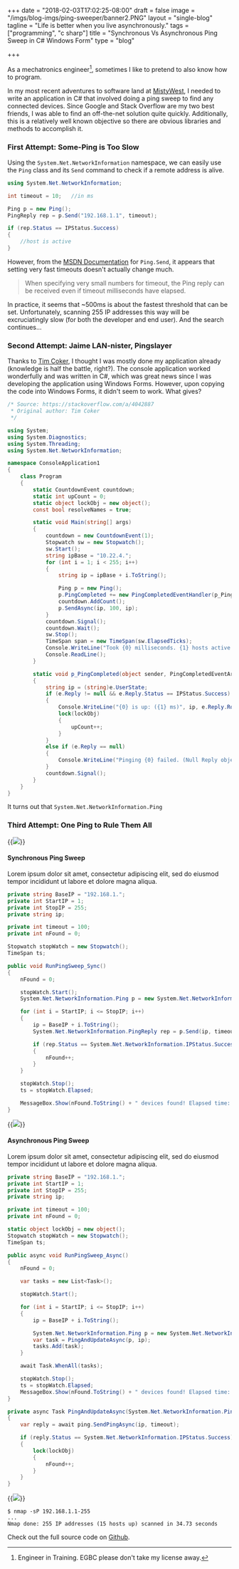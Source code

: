 +++
date = "2018-02-03T17:02:25-08:00"
draft = false
image = "/imgs/blog-imgs/ping-sweeper/banner2.PNG"
layout = "single-blog"
tagline = "Life is better when you live asynchronously."
tags = ["programming", "c sharp"]
title = "Synchronous Vs Asynchronous Ping Sweep in C# Windows Form"
type = "blog"

+++

As a mechatronics engineer[^*], sometimes I like to pretend to also know how to program. 

[^*]: Engineer in Training. EGBC please don't take my license away.

In my most recent adventures to software land at [MistyWest](https://mistywest.com/), I needed to write an application in C# that involved doing a ping sweep to find any connected devices. Since Google and Stack Overflow are my two best friends, I was able to find an off-the-net solution quite quickly. Additionally, this is a relatively well known objective so there are obvious libraries and methods to accomplish it.

### First Attempt: Some-Ping is Too Slow

Using the `System.Net.NetworkInformation` namespace, we can easily use the `Ping` class and its `Send` command to check if a remote address is alive. 

```c#
using System.Net.NetworkInformation;

int timeout = 10;   //in ms

Ping p = new Ping();
PingReply rep = p.Send("192.168.1.1", timeout);

if (rep.Status == IPStatus.Success)
{
    //host is active
}
```

However, from the [MSDN Documentation](https://msdn.microsoft.com/en-us/library/ms144955.aspx) for `Ping.Send`, it appears that setting very fast timeouts doesn't actually change much.

> When specifying very small numbers for timeout, the Ping reply can be received even if timeout milliseconds have elapsed.

In practice, it seems that ~500ms is about the fastest threshold that can be set. Unfortunately, scanning 255 IP addresses this way will be excruciatingly slow (for both the developer and end user). And the search continues...

### Second Attempt: Jaime LAN-nister, Pingslayer

Thanks to [Tim Coker](https://stackoverflow.com/a/4042887), I thought I was mostly done my application already (knowledge is half the battle, right?). The console application worked wonderfully and was written in C#, which was great news since I was developing the application using Windows Forms. However, upon copying the code into Windows Forms, it didn't seem to work. What gives?

```csharp
/* Source: https://stackoverflow.com/a/4042887
 * Original author: Tim Coker
 */

using System;
using System.Diagnostics;
using System.Threading;
using System.Net.NetworkInformation;

namespace ConsoleApplication1
{
    class Program
    {
        static CountdownEvent countdown;
        static int upCount = 0;
        static object lockObj = new object();
        const bool resolveNames = true;

        static void Main(string[] args)
        {
            countdown = new CountdownEvent(1);
            Stopwatch sw = new Stopwatch();
            sw.Start();
            string ipBase = "10.22.4.";
            for (int i = 1; i < 255; i++)
            {
                string ip = ipBase + i.ToString();

                Ping p = new Ping();
                p.PingCompleted += new PingCompletedEventHandler(p_PingCompleted);
                countdown.AddCount();
                p.SendAsync(ip, 100, ip);
            }
            countdown.Signal();
            countdown.Wait();
            sw.Stop();
            TimeSpan span = new TimeSpan(sw.ElapsedTicks);
            Console.WriteLine("Took {0} milliseconds. {1} hosts active.", sw.ElapsedMilliseconds, upCount);
            Console.ReadLine();
        }

        static void p_PingCompleted(object sender, PingCompletedEventArgs e)
        {
            string ip = (string)e.UserState;
            if (e.Reply != null && e.Reply.Status == IPStatus.Success)
            {
                Console.WriteLine("{0} is up: ({1} ms)", ip, e.Reply.RoundtripTime);
                lock(lockObj)
                {
                    upCount++;
                }
            }
            else if (e.Reply == null)
            {
                Console.WriteLine("Pinging {0} failed. (Null Reply object?)", ip);
            }
            countdown.Signal();
        }
    }
}
```

It turns out that `System.Net.NetworkInformation.Ping`

### Third Attempt: One Ping to Rule Them All

{{<img caption="Simple Winform application to demonstrate the power of threads." src="/imgs/blog-imgs/ping-sweeper/winform.png" >}}

#### Synchronous Ping Sweep

Lorem ipsum dolor sit amet, consectetur adipiscing elit, sed do eiusmod tempor incididunt ut labore et dolore magna aliqua.

```c#
private string BaseIP = "192.168.1.";
private int StartIP = 1;
private int StopIP = 255;
private string ip;

private int timeout = 100;
private int nFound = 0;

Stopwatch stopWatch = new Stopwatch();
TimeSpan ts;

public void RunPingSweep_Sync()
{
    nFound = 0;

    stopWatch.Start();
    System.Net.NetworkInformation.Ping p = new System.Net.NetworkInformation.Ping();

    for (int i = StartIP; i <= StopIP; i++)
    {
        ip = BaseIP + i.ToString();
        System.Net.NetworkInformation.PingReply rep = p.Send(ip, timeout);

        if (rep.Status == System.Net.NetworkInformation.IPStatus.Success)
        {
            nFound++;
        }
    }

    stopWatch.Stop();
    ts = stopWatch.Elapsed;

    MessageBox.Show(nFound.ToString() + " devices found! Elapsed time: " + ts.ToString(), "Single Threaded");
}
```

{{<img caption="Result of 255 pings using a synchronous method. Nobody has 2 minutes to wait for a complete scan." src="/imgs/blog-imgs/ping-sweeper/ping result - sync.png" >}}

#### Asynchronous Ping Sweep

Lorem ipsum dolor sit amet, consectetur adipiscing elit, sed do eiusmod tempor incididunt ut labore et dolore magna aliqua.

```c#
private string BaseIP = "192.168.1.";
private int StartIP = 1;
private int StopIP = 255;
private string ip;

private int timeout = 100;
private int nFound = 0;

static object lockObj = new object();
Stopwatch stopWatch = new Stopwatch();
TimeSpan ts;

public async void RunPingSweep_Async()
{
    nFound = 0;

    var tasks = new List<Task>();

    stopWatch.Start();

    for (int i = StartIP; i <= StopIP; i++)
    {
        ip = BaseIP + i.ToString();

        System.Net.NetworkInformation.Ping p = new System.Net.NetworkInformation.Ping();
        var task = PingAndUpdateAsync(p, ip);
        tasks.Add(task);
    }

    await Task.WhenAll(tasks);

    stopWatch.Stop();
    ts = stopWatch.Elapsed;
    MessageBox.Show(nFound.ToString() + " devices found! Elapsed time: " + ts.ToString(), "Single Threaded");
}

private async Task PingAndUpdateAsync(System.Net.NetworkInformation.Ping ping, string ip)
{
    var reply = await ping.SendPingAsync(ip, timeout);

    if (reply.Status == System.Net.NetworkInformation.IPStatus.Success)
    {
        lock(lockObj)
        {
            nFound++;
        }
    }
}
```
{{<img caption="Asynchronous pings are light years faster! Half a second and we're rocking." src="/imgs/blog-imgs/ping-sweeper/ping result - async.png" >}}

```
$ nmap -sP 192.168.1.1-255
...
Nmap done: 255 IP addresses (15 hosts up) scanned in 34.73 seconds
```

Check out the full source code on [Github](https://github.com/justinmklam/ping-sweeper/blob/master/Ping%20Sweep%20Demo/Ping%20Sweep%20Demo/FormMain.cs).
